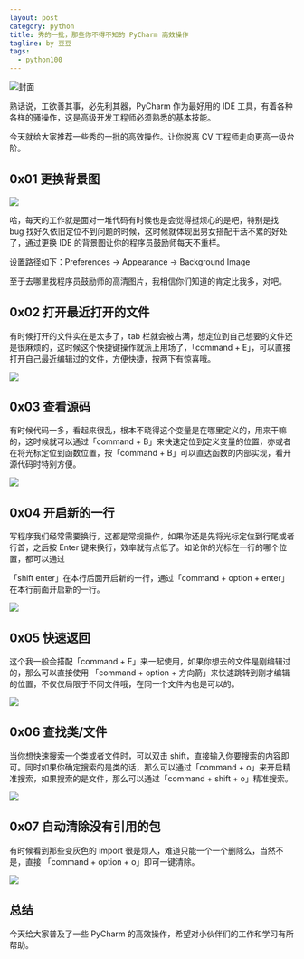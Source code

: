 ```yaml
---
layout: post
category: python
title: 秀的一批，那些你不得不知的 PyCharm 高效操作
tagline: by 豆豆
tags: 
  - python100
---
```


![封面](http://www.justdopython.com/assets/images/2021/04/PyCharm/000.png)

熟话说，工欲善其事，必先利其器，PyCharm 作为最好用的 IDE 工具，有着各种各样的骚操作，这是高级开发工程师必须熟悉的基本技能。

<!--more-->

今天就给大家推荐一些秀的一批的高效操作。让你脱离 CV 工程师走向更高一级台阶。

## 0x01 更换背景图

![](http://www.justdopython.com/assets/images/2021/04/PyCharm/001.png)

哈，每天的工作就是面对一堆代码有时候也是会觉得挺烦心的是吧，特别是找 bug 找好久依旧定位不到问题的时候，这时候就体现出男女搭配干活不累的好处了，通过更换 IDE 的背景图让你的程序员鼓励师每天不重样。

设置路径如下：Preferences -> Appearance -> Background Image

至于去哪里找程序员鼓励师的高清图片，我相信你们知道的肯定比我多，对吧。

## 0x02 打开最近打开的文件 

有时候打开的文件实在是太多了，tab 栏就会被占满，想定位到自己想要的文件还是很麻烦的，这时候这个快捷键操作就派上用场了，「command + E」，可以直接打开自己最近编辑过的文件，方便快捷，按两下有惊喜哦。

![](http://www.justdopython.com/assets/images/2021/04/PyCharm/002.gif)

## 0x03 查看源码

有时候代码一多，看起来很乱，根本不晓得这个变量是在哪里定义的，用来干嘛的，这时候就可以通过「command + B」来快速定位到定义变量的位置，亦或者在将光标定位到函数位置，按「command + B」可以直达函数的内部实现，看开源代码时特别方便。

![](http://www.justdopython.com/assets/images/2021/04/PyCharm/003.gif)

## 0x04 开启新的一行

写程序我们经常需要换行，这都是常规操作，如果你还是先将光标定位到行尾或者行首，之后按 Enter 键来换行，效率就有点低了。如论你的光标在一行的哪个位置，都可以通过

「shift enter」在本行后面开启新的一行，通过「command + option + enter」在本行前面开启新的一行。

![](http://www.justdopython.com/assets/images/2021/04/PyCharm/004.gif)

## 0x05 快速返回

这个我一般会搭配「command + E」来一起使用，如果你想去的文件是刚编辑过的，那么可以直接使用 「command + option + 方向箭」来快速跳转到刚才编辑的位置，不仅仅局限于不同文件哦，在同一个文件内也是可以的。

![](http://www.justdopython.com/assets/images/2021/04/PyCharm/005.gif)

## 0x06 查找类/文件 

当你想快速搜索一个类或者文件时，可以双击 shift，直接输入你要搜索的内容即可。同时如果你确定搜索的是类的话，那么可以通过「command + o」来开启精准搜索，如果搜索的是文件，那么可以通过「command + shift + o」精准搜索。

![](http://www.justdopython.com/assets/images/2021/04/PyCharm/006.gif)

## 0x07 自动清除没有引用的包

有时候看到那些变灰色的 import 很是烦人，难道只能一个一个删除么，当然不是，直接 「command + option + o」即可一键清除。

![](http://www.justdopython.com/assets/images/2021/04/PyCharm/007.gif)

## 总结

今天给大家普及了一些 PyCharm 的高效操作，希望对小伙伴们的工作和学习有所帮助。